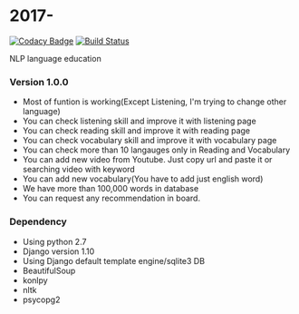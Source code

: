 # 2017-

[![Codacy Badge](https://api.codacy.com/project/badge/Grade/deb086d62a24492d9cb34ad986193d79)](https://www.codacy.com/app/parksjin01/2017-?utm_source=github.com&utm_medium=referral&utm_content=parksjin01/2017-&utm_campaign=badger)
[![Build Status](https://travis-ci.org/parksjin01/2017-.svg?branch=master)](https://travis-ci.org/parksjin01/2017-)

NLP language education

### Version 1.0.0
- Most of funtion is working(Except Listening, I'm trying to change other language)
- You can check listening skill and improve it with listening page
- You can check reading skill and improve it with reading page
- You can check vocabulary skill and improve it with vocabulary page
- You can check more than 10 langauges only in Reading and Vocabulary
- You can add new video from Youtube. Just copy url and paste it or searching video with keyword
- You can add new vocabulary(You have to add just english word)
- We have more than 100,000 words in database 
- You can request any recommendation in board.

### Dependency
- Using python 2.7
- Django version 1.10
- Using Django default template engine/sqlite3 DB
- BeautifulSoup
- konlpy
- nltk
- psycopg2

